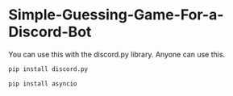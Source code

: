 # Simple-Guessing-Game-For-a-Discord-Bot
You can use this with the discord.py library.
Anyone can use this.

```bash
pip install discord.py
```
```bash
pip install asyncio
```
